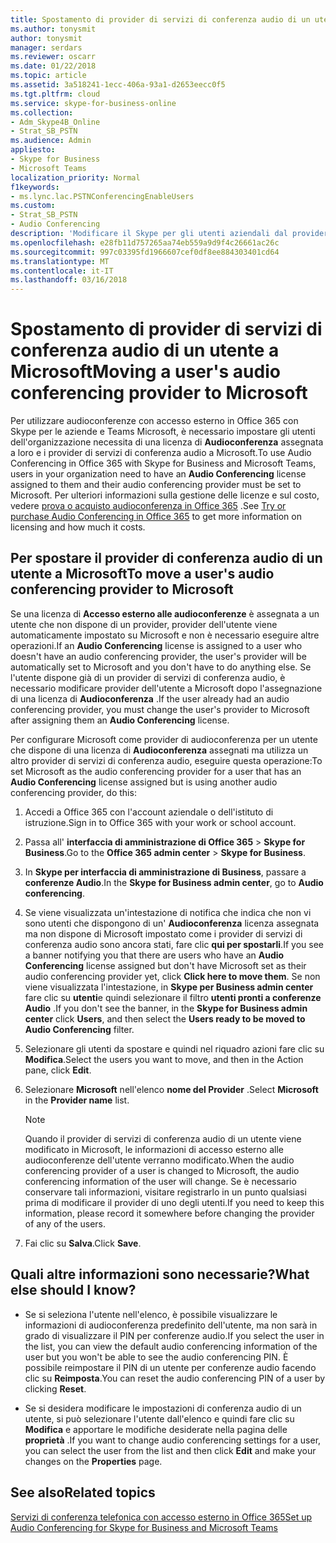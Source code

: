 ```yaml
---
title: Spostamento di provider di servizi di conferenza audio di un utente a Microsoft
ms.author: tonysmit
author: tonysmit
manager: serdars
ms.reviewer: oscarr
ms.date: 01/22/2018
ms.topic: article
ms.assetid: 3a518241-1ecc-406a-93a1-d2653eecc0f5
ms.tgt.pltfrm: cloud
ms.service: skype-for-business-online
ms.collection:
- Adm_Skype4B_Online
- Strat_SB_PSTN
ms.audience: Admin
appliesto:
- Skype for Business
- Microsoft Teams
localization_priority: Normal
f1keywords:
- ms.lync.lac.PSTNConferencingEnableUsers
ms.custom:
- Strat_SB_PSTN
- Audio Conferencing
description: 'Modificare il Skype per gli utenti aziendali dal provider di terze parti audioconferenza (ACP) a un provider di conferenze telefoniche con Microsoft. '
ms.openlocfilehash: e28fb11d757265aa74eb559a9d9f4c26661ac26c
ms.sourcegitcommit: 997c03395fd1966607cef0df8ee884303401cd64
ms.translationtype: MT
ms.contentlocale: it-IT
ms.lasthandoff: 03/16/2018
---
```

# <a name="moving-a-users-audio-conferencing-provider-to-microsoft"></a><span data-ttu-id="5d8f5-103">Spostamento di provider di servizi di conferenza audio di un utente a Microsoft</span><span class="sxs-lookup"><span data-stu-id="5d8f5-103">Moving a user's audio conferencing provider to Microsoft</span></span>

<span data-ttu-id="5d8f5-104">Per utilizzare audioconferenze con accesso esterno in Office 365 con Skype per le aziende e Teams Microsoft, è necessario impostare gli utenti dell'organizzazione necessita di una licenza di **Audioconferenza** assegnata a loro e i provider di servizi di conferenza audio a Microsoft.</span><span class="sxs-lookup"><span data-stu-id="5d8f5-104">To use Audio Conferencing in Office 365 with Skype for Business and Microsoft Teams, users in your organization need to have an **Audio Conferencing** license assigned to them and their audio conferencing provider must be set to Microsoft.</span></span> <span data-ttu-id="5d8f5-105">Per ulteriori informazioni sulla gestione delle licenze e sul costo, vedere [prova o acquisto audioconferenza in Office 365](try-or-purchase-audio-conferencing-in-office-365.md) .</span><span class="sxs-lookup"><span data-stu-id="5d8f5-105">See [Try or purchase Audio Conferencing in Office 365](try-or-purchase-audio-conferencing-in-office-365.md) to get more information on licensing and how much it costs.</span></span>
  
## <a name="to-move-a-users-audio-conferencing-provider-to-microsoft"></a><span data-ttu-id="5d8f5-106">Per spostare il provider di conferenza audio di un utente a Microsoft</span><span class="sxs-lookup"><span data-stu-id="5d8f5-106">To move a user's audio conferencing provider to Microsoft</span></span>

<span data-ttu-id="5d8f5-107">Se una licenza di **Accesso esterno alle audioconferenze** è assegnata a un utente che non dispone di un provider, provider dell'utente viene automaticamente impostato su Microsoft e non è necessario eseguire altre operazioni.</span><span class="sxs-lookup"><span data-stu-id="5d8f5-107">If an **Audio Conferencing** license is assigned to a user who doesn't have an audio conferencing provider, the user's provider will be automatically set to Microsoft and you don't have to do anything else.</span></span> <span data-ttu-id="5d8f5-108">Se l'utente dispone già di un provider di servizi di conferenza audio, è necessario modificare provider dell'utente a Microsoft dopo l'assegnazione di una licenza di **Audioconferenza** .</span><span class="sxs-lookup"><span data-stu-id="5d8f5-108">If the user already had an audio conferencing provider, you must change the user's provider to Microsoft after assigning them an **Audio Conferencing** license.</span></span>
  
<span data-ttu-id="5d8f5-109">Per configurare Microsoft come provider di audioconferenza per un utente che dispone di una licenza di **Audioconferenza** assegnati ma utilizza un altro provider di servizi di conferenza audio, eseguire questa operazione:</span><span class="sxs-lookup"><span data-stu-id="5d8f5-109">To set Microsoft as the audio conferencing provider for a user that has an **Audio Conferencing** license assigned but is using another audio conferencing provider, do this:</span></span>
  
1. <span data-ttu-id="5d8f5-110">Accedi a Office 365 con l'account aziendale o dell'istituto di istruzione.</span><span class="sxs-lookup"><span data-stu-id="5d8f5-110">Sign in to Office 365 with your work or school account.</span></span>
    
2. <span data-ttu-id="5d8f5-111">Passa all' **interfaccia di amministrazione di Office 365** > **Skype for Business**.</span><span class="sxs-lookup"><span data-stu-id="5d8f5-111">Go to the **Office 365 admin center** > **Skype for Business**.</span></span>
    
3. <span data-ttu-id="5d8f5-112">In **Skype per interfaccia di amministrazione di Business**, passare a **conferenze Audio**.</span><span class="sxs-lookup"><span data-stu-id="5d8f5-112">In the **Skype for Business admin center**, go to **Audio conferencing**.</span></span>
    
4. <span data-ttu-id="5d8f5-113">Se viene visualizzata un'intestazione di notifica che indica che non vi sono utenti che dispongono di un' **Audioconferenza** licenza assegnata ma non dispone di Microsoft impostato come i provider di servizi di conferenza audio sono ancora stati, fare clic **qui per spostarli**.</span><span class="sxs-lookup"><span data-stu-id="5d8f5-113">If you see a banner notifying you that there are users who have an **Audio Conferencing** license assigned but don't have Microsoft set as their audio conferencing provider yet, click **Click here to move them**.</span></span> <span data-ttu-id="5d8f5-114">Se non viene visualizzata l'intestazione, in **Skype per Business admin center** fare clic su **utenti**e quindi selezionare il filtro **utenti pronti a conferenze Audio** .</span><span class="sxs-lookup"><span data-stu-id="5d8f5-114">If you don't see the banner, in the **Skype for Business admin center** click **Users**, and then select the **Users ready to be moved to Audio Conferencing** filter.</span></span>
    
5. <span data-ttu-id="5d8f5-115">Selezionare gli utenti da spostare e quindi nel riquadro azioni fare clic su **Modifica**.</span><span class="sxs-lookup"><span data-stu-id="5d8f5-115">Select the users you want to move, and then in the Action pane, click **Edit**.</span></span>
    
6. <span data-ttu-id="5d8f5-116">Selezionare **Microsoft** nell'elenco **nome del Provider** .</span><span class="sxs-lookup"><span data-stu-id="5d8f5-116">Select **Microsoft** in the **Provider name** list.</span></span>
    
    > [!NOTE]
    > <span data-ttu-id="5d8f5-117">Quando il provider di servizi di conferenza audio di un utente viene modificato in Microsoft, le informazioni di accesso esterno alle audioconferenze dell'utente verranno modificato.</span><span class="sxs-lookup"><span data-stu-id="5d8f5-117">When the audio conferencing provider of a user is changed to Microsoft, the audio conferencing information of the user will change.</span></span> <span data-ttu-id="5d8f5-118">Se è necessario conservare tali informazioni, visitare registrarlo in un punto qualsiasi prima di modificare il provider di uno degli utenti.</span><span class="sxs-lookup"><span data-stu-id="5d8f5-118">If you need to keep this information, please record it somewhere before changing the provider of any of the users.</span></span> 
  
7. <span data-ttu-id="5d8f5-119">Fai clic su **Salva**.</span><span class="sxs-lookup"><span data-stu-id="5d8f5-119">Click **Save**.</span></span>
    
## <a name="what-else-should-i-know"></a><span data-ttu-id="5d8f5-120">Quali altre informazioni sono necessarie?</span><span class="sxs-lookup"><span data-stu-id="5d8f5-120">What else should I know?</span></span>

- <span data-ttu-id="5d8f5-121">Se si seleziona l'utente nell'elenco, è possibile visualizzare le informazioni di audioconferenza predefinito dell'utente, ma non sarà in grado di visualizzare il PIN per conferenze audio.</span><span class="sxs-lookup"><span data-stu-id="5d8f5-121">If you select the user in the list, you can view the default audio conferencing information of the user but you won't be able to see the audio conferencing PIN.</span></span> <span data-ttu-id="5d8f5-122">È possibile reimpostare il PIN di un utente per conferenze audio facendo clic su **Reimposta**.</span><span class="sxs-lookup"><span data-stu-id="5d8f5-122">You can reset the audio conferencing PIN of a user by clicking **Reset**.</span></span>
    
- <span data-ttu-id="5d8f5-123">Se si desidera modificare le impostazioni di conferenza audio di un utente, si può selezionare l'utente dall'elenco e quindi fare clic su **Modifica** e apportare le modifiche desiderate nella pagina delle **proprietà** .</span><span class="sxs-lookup"><span data-stu-id="5d8f5-123">If you want to change audio conferencing settings for a user, you can select the user from the list and then click **Edit** and make your changes on the **Properties** page.</span></span> 
    
## <a name="related-topics"></a><span data-ttu-id="5d8f5-124">See also</span><span class="sxs-lookup"><span data-stu-id="5d8f5-124">Related topics</span></span>

[<span data-ttu-id="5d8f5-125">Servizi di conferenza telefonica con accesso esterno in Office 365</span><span class="sxs-lookup"><span data-stu-id="5d8f5-125">Set up Audio Conferencing for Skype for Business and Microsoft Teams</span></span>](set-up-audio-conferencing.md)

